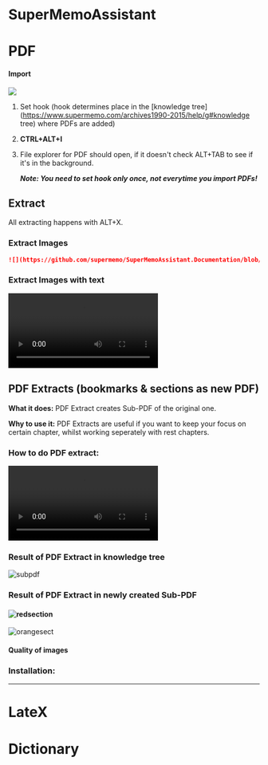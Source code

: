 # SuperMemoAssistant



# **PDF**

#### Import

![](https://github.com/supermemo/SuperMemoAssistant.Documentation/blob/master/resources/SuperMemoAssistant.Plugins.PDF/import.png)

1. Set hook (hook determines place in the [knowledge tree](https://www.supermemo.com/archives1990-2015/help/g#knowledge tree) where PDFs are added)

2. **CTRL+ALT+I**

3. File explorer for PDF should open, if it doesn't check ALT+TAB to see if it's in the background.


   ***Note: You need to set hook only once, not everytime you import PDFs!***



## Extract

All extracting happens with ALT+X.

### Extract Images 

```markdown
![](https://github.com/supermemo/SuperMemoAssistant.Documentation/blob/master/resources/SuperMemoAssistant.Plugins.PDF/Mouse_drag.mp4)
```


### **Extract Images with text**

![](https://github.com/supermemo/SuperMemoAssistant.Documentation/blob/master/resources/SuperMemoAssistant.Plugins.PDF/textandimage.mp4)




## PDF Extracts (bookmarks & sections as new PDF)

**What it does:** PDF Extract creates Sub-PDF of the original one.

**Why to use it:** PDF Extracts are useful if you want to keep your focus on certain chapter, whilst working seperately with rest chapters.

### How to do PDF extract:

![](https://github.com/supermemo/SuperMemoAssistant.Documentation/blob/master/resources/SuperMemoAssistant.Plugins.PDF/PDFextract.mp4)


### **Result of PDF Extract in knowledge tree**



![subpdf](https://github.com/supermemo/SuperMemoAssistant.Documentation/blob/master/resources/SuperMemoAssistant.Plugins.PDF/subpdf.png)



### Result of PDF Extract in newly created Sub-PDF

#### ![redsection](https://github.com/supermemo/SuperMemoAssistant.Documentation/blob/master/resources/SuperMemoAssistant.Plugins.PDF/redsection.png)

![orangesect](https://github.com/supermemo/SuperMemoAssistant.Documentation/blob/master/resources/SuperMemoAssistant.Plugins.PDF/orangesect.png)





#### Quality of images



### Installation: 



------



# **LateX**

# **Dictionary**

